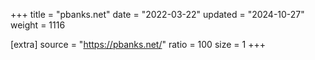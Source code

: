 +++
title = "pbanks.net"
date = "2022-03-22"
updated = "2024-10-27"
weight = 1116

[extra]
source = "https://pbanks.net/"
ratio = 100
size = 1
+++
